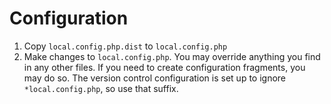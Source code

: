 Configuration
=============

1. Copy `local.config.php.dist` to `local.config.php`
2. Make changes to `local.config.php`. You may override anything you find in any
   other files. If you need to create configuration fragments, you may do so. The
   version control configuration is set up to ignore `*local.config.php`, so use
   that suffix.
